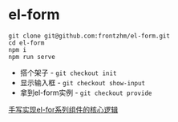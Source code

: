 # el-form

```shell
git clone git@github.com:frontzhm/el-form.git
cd el-form
npm i
npm run serve
```

- 搭个架子 - `git checkout init`
- 显示输入框 - `git checkout show-input`
- 拿到el-form实例 - `git checkout provide`

[手写实现el-for系列组件的核心逻辑](https://juejin.cn/post/6898260687521644557https://juejin.cn/post/6898260687521644557)